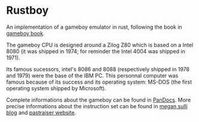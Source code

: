 # Rustboy

An implementation of a gameboy emulator in rust, following the book in [gameboy book](https://github.com/rylev/DMG-01/blob/master/book/src/SUMMARY.md).

The gameboy CPU is designed around a Zilog Z80 which is based on a Intel 8080 (it was shipped in 1974; for reminder the Intel 4004 was shipped in 1971). 

Its famous sucessors, intel's 8086 and 8088 (respectively shipped in 1978 and 1979) were the base of the IBM PC. This personnal computer was famous because of its success and its operating system: MS-DOS (the first operating system shipped by Microsoft).

Complete informations about the gameboy can be found in [PanDocs](https://gbdev.io/pandocs/Specifications.html). More precise informations about the instruction set can be found in [megan sulli blog](https://meganesulli.com/generate-gb-opcodes/) and [pastraiser website](https://www.pastraiser.com/cpu/gameboy/gameboy_opcodes.html).
